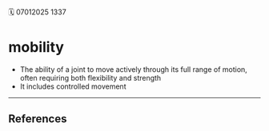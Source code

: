 🗓️ 07012025 1337

# mobility
- The ability of a joint to move actively through its full range of motion, often requiring both flexibility and strength
- It includes controlled movement


---

## References
